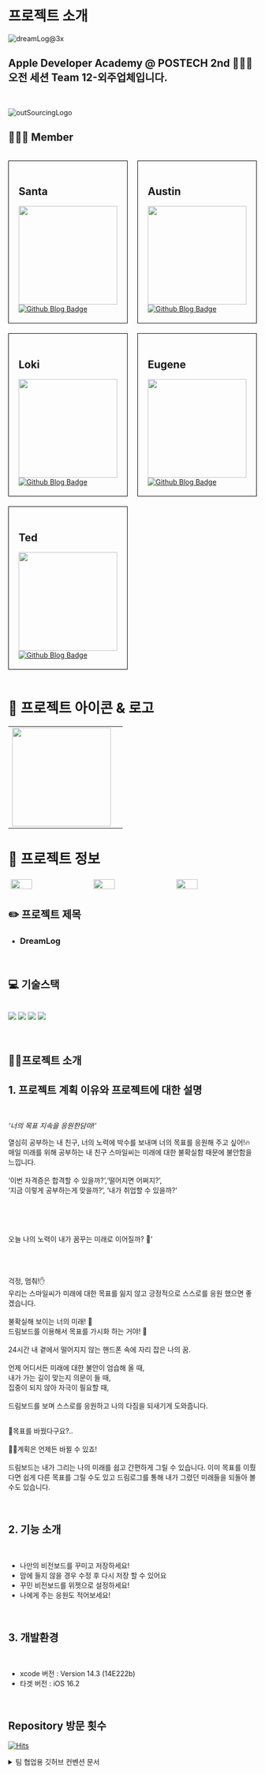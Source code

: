 
# **프로젝트 소개**

![dreamLog@3x](https://user-images.githubusercontent.com/59696697/237054762-03b265d6-767e-4d73-a0b9-a5835234d00f.png)


## **Apple Developer Academy @ POSTECH 2nd 👨🏻‍💻 오전 세션 Team 12-외주업체입니다.**  
<br>

![outSourcingLogo](https://user-images.githubusercontent.com/59696697/237054990-734e8538-8f98-4231-87b2-426ee964f7f5.png)

## **👨‍👨‍👧 Member**  
<br>

<div style="display: grid; grid-template-columns: repeat(auto-fit, minmax(200px, 1fr)); gap: 20px;">
  <div style="border: 1px solid black; padding: 20px;">
    <h2>Santa</h2>
    <img alt="" src="https://github.com/DeveloperAcademy-POSTECH/MC2-morning-Team12-DreamLog/assets/59696697/7e916d98-b09e-43d7-bec1-e12b159db9f6" width="200">
    <br>
    <a href="https://github.com/ChrisP-00">
      <img src="https://img.shields.io/badge/Github-black?style=for-the-badge&logo=github&logoColor=white" alt="Github Blog Badge"/>
    </a>

  </div>
  <div style="border: 1px solid black; padding: 20px;">
    <h2>Austin</h2>
    <img alt="" src="https://github.com/DeveloperAcademy-POSTECH/MC2-morning-Team12-DreamLog/assets/59696697/b3c7fd61-2f75-4df4-afc9-e9bfaaf85c23" width="200">
    <br>
    <a href="https://github.com/moonkey48">
      <img src="https://img.shields.io/badge/Github-black?style=for-the-badge&logo=github&logoColor=white" alt="Github Blog Badge"/>
    </a>
  </div>
  <div style="border: 1px solid black; padding: 20px;">
    <h2>Loki</h2>
    <img alt="" src="https://github.com/DeveloperAcademy-POSTECH/MC2-morning-Team12-DreamLog/assets/59696697/2a186821-5e3b-4f17-8dee-be16065a8783" width="200">
    <br>
    <a href="https://github.com/KLJH1025">
      <img src="https://img.shields.io/badge/Github-black?style=for-the-badge&logo=github&logoColor=white" alt="Github Blog Badge"/>
    </a>
  </div>
  <div style="border: 1px solid black; padding: 20px;">
    <h2>Eugene</h2>
    <img alt="" src="https://github.com/DeveloperAcademy-POSTECH/MC2-morning-Team12-DreamLog/assets/59696697/fdcaffc5-09b9-465b-966b-7dbbef472c79" width="200">
    <br>
    <a href="https://github.com/dayjack">
      <img src="https://img.shields.io/badge/Github-black?style=for-the-badge&logo=github&logoColor=white" alt="Github Blog Badge"/>
    </a>
  </div>
  <div style="border: 1px solid black; padding: 20px;">
    <h2>Ted</h2>
    <img alt="" src="https://github.com/DeveloperAcademy-POSTECH/MC2-morning-Team12-DreamLog/assets/59696697/188a6cfd-203e-4d62-9805-d3e4fb08e73d" width="200">
    <br>
    <a href="https://github.com/Taerogrammer">
      <img src="https://img.shields.io/badge/Github-black?style=for-the-badge&logo=github&logoColor=white" alt="Github Blog Badge"/>
    </a>
  </div>
</div>

<br>

# **📱 프로젝트 아이콘 & 로고**

<div>
<table>
  <tr>
    <td><img alt="" src="https://github.com/DeveloperAcademy-POSTECH/MC2-morning-Team12-DreamLog/assets/59696697/97bdbb9a-4ae8-4801-8086-a6dab36da92a" width="200"></td>
    <td><img alt="" src="https://user-images.githubusercontent.com/59696697/237054762-03b265d6-767e-4d73-a0b9-a5835234d00f.png"></td>
  <tr>
</table>

<div>

# **🤔 프로젝트 정보**  

<div style="display: flex; flex-wrap: wrap; justify-content: center;">
  <img src="https://github.com/DeveloperAcademy-POSTECH/MC2-morning-Team12-DreamLog/assets/59696697/e1399698-662f-4f9a-8cf5-e3214e739daa" style="width: calc(33.33% - 10px); margin: 5px;">
  <img src="https://github.com/DeveloperAcademy-POSTECH/MC2-morning-Team12-DreamLog/assets/59696697/4216f45a-8745-42b6-9b64-bafd54b3aa5f" style="width: calc(33.33% - 10px); margin: 5px;">
  <img src="https://github.com/DeveloperAcademy-POSTECH/MC2-morning-Team12-DreamLog/assets/59696697/068881cf-8e68-4523-9c2d-7b4412214752" style="width: calc(33.33% - 10px); margin: 5px;">
</div>


## **✏️ 프로젝트 제목**
- ### DreamLog
<br>

## **💻 기술스택**
<br>
<div>
<img src="https://img.shields.io/badge/swift-F05138?style=for-the-badge&logo=swift&logoColor=white">
<img src="https://img.shields.io/badge/swiftUI-F05138?style=for-the-badge&logo=swift&logoColor=white"> 
<img src="https://img.shields.io/badge/Xcode-147EFB?style=for-the-badge&logo=xcode&logoColor=white">
<img src="https://img.shields.io/badge/iOS-000000?style=for-the-badge&logo=ios&logoColor=white">
<div>
<br>
<br>

## **🙇‍♂️프로젝트 소개**

## 1. 프로젝트 계획 이유와 프로젝트에 대한 설명
<br>

*‘너의 목표 지속을 응원한담마!’*

열심히 공부하는 내 친구, 너의 노력에 박수를 보내며 너의 목표를 응원해 주고 싶어!🔥
<br>
매일 미래를 위해 공부하는 내 친구 스마일씨는 미래에 대한 불확실함 때문에 불안함을 느낍니다. 
<br><br>
‘이번 자격증은 합격할 수 있을까?’,‘떨어지면 어쩌지?’,
<br>
‘지금 이렇게 공부하는게 맞을까?’, ‘내가 취업할 수 있을까?’
<br>

<br>

<br>

<br>

오늘 나의 노력이 내가 꿈꾸는 미래로 이어질까? 🥲’
<br>

<br>

<br>

<br>
걱정, 멈춰!✋
<br>
우리는 스마일씨가 미래에 대한 목표를 잃지 않고 긍정적으로 스스로를 응원 했으면 좋겠습니다. 
<br>
<br>
불확실해 보이는 너의 미래! 🤔
<br>
드림보드를 이용해서 목표를 가시화 하는 거야! 👊
<br><br>
24시간 내 곁에서 떨어지지 않는 핸드폰 속에 자리 잡은 나의 꿈.
<br><br>
언제 어디서든 미래에 대한 불안이 엄습해 올 때, 
<br>
내가 가는 길이 맞는지 의문이 들 때, 
<br>
집중이 되지 않아 자극이 필요할 때, 
<br><br>
드림보드를 보며 스스로를 응원하고 나의 다짐을 되새기게 도와줍니다. 
<br><br>

👀목표를 바꿨다구요?.. 
<br>
<br>
🙆‍♂️계획은 언제든 바뀔 수 있죠! 
<br><br>
드림보드는 내가 그리는 나의 미래를 쉽고 간편하게 그릴 수 있습니다. 
이미 목표를 이뤘다면 쉽게 다른 목표를 그릴 수도 있고
드림로그를 통해 내가 그렸던 미래들을 되돌아 볼 수도 있습니다. 

<br>

 
## 2. 기능 소개
<br>

 - 나만의 비전보드를 꾸미고 저장하세요!
 - 맘에 들지 않을 경우 수정 후 다시 저장 할 수 있어요
 - 꾸민 비전보드를 위젯으로 설정하세요!
 - 나에게 주는 응원도 적어보세요!

 <br>

 
## 3. 개발환경

<br>

- xcode 버전 : Version 14.3 (14E222b)
- 타겟 버전 : iOS 16.2

<br>


## **Repository 방문 횟수**

[![Hits](https://hits.seeyoufarm.com/api/count/incr/badge.svg?url=https%3A%2F%2Fgithub.com%2FDeveloperAcademy-POSTECH%2FMC2-morning-Team12-DreamLog&count_bg=%2326980A&title_bg=%23FFFBF6&icon=&icon_color=%23E7E7E7&title=hits&edge_flat=false)](https://hits.seeyoufarm.com)























<details>
<summary>팀 협업용 깃허브 컨벤션 문서 </summary>
<div markdown="1">

## **Fork를 통한 협업**

### 원본(메인) 레포에서 브랜치를 생성하여 작업을 하는 것이 아니라, 
각자 레포를 fork한 후, 본인(포크한) 레포에서 작업을 한 이후 
원본(메인)레포에 PR을 요청하는 방식으로 진행하는 방법입니다.

- Fork를 통해  진행하는 이유
    - 원본 레포의 브랜치에서 작업을 하다보면 누군가가 작업을 하는 도중에 다른 사람이 작업을 진행하게 되면, conflict가 날 확률이 매우 높아지기 때문에, 
    각자 작업을 한 뒤, 원본 레포에 merge를 진행하여 conflict를 방지하기 위해 진행합니다.

<!-- ![Untitled](https://s3-us-west-2.amazonaws.com/secure.notion-static.com/3e11e3d7-c9fb-4084-8ce6-751e7a71239a/Untitled.png) -->

1. 원본 레포를 fork하여 내 레포에 생성합니다.

2. 원하는 디렉토리에 git을 초기화 시켜줍니다.

```bash
git init
```

3. 원본(메인) 레포를 upstream으로 remote해줍니다.

```bash
git remote add upstream <원본(메인)레포 주소>
```

4. 로컬(나의) 레포를 origin으로 remote해줍니다.

```bash
git remote add origin <로컬(포크한 나의)레포 주소>
```

**작업을 진행할 시 upstream에서 pull을 받아오고, origin으로 push를 날려주어 pr을 진행합니다.**

→ 공동 작업물을 받아와서 내 개인 컴퓨터로 작업을 한 뒤, 공동 작업물에 합칠 수 있도록 진행하는 것

1. 이슈 템플릿에 맞춰 원본(메인) 레포에 이슈를 생성합니다.

    <!-- ![Untitled](https://s3-us-west-2.amazonaws.com/secure.notion-static.com/80566569-4c1a-4944-a5b5-eb13a0ac4aeb/Untitled.png) -->
    
    - New issue를 클릭하여 이슈를 생성합니다.
    - **[Prefix] 작업 목표**
    ex) [Design] Weather View 디자인
    
2. 이슈를 만들면 이슈 제목에 이슈 번호가 생성되는데, (ex) ~/#7) 
로컬에 feature/#이슈번호 브랜치를 생성합니다.

```bash
git branch feature/#7    //이슈번호7의 브랜치 생성
```

3. 해당 브랜치로 이동하여 작업을 합니다.

```bash
git switch feature/#7    //해당 브랜치로 변경
```

4. 작업이 끝난 뒤, add와 commit을 진행합니다.

```bash
git add .    //작업 요소를 더해줌
git commit -m "[Prefix] <앱 이름>#이슈번호 - Weather View 디자인 구현"    //무엇을 구현했는지 메세지로 작성
```

5. 내가 작업을 하는 도중에 다른 사람이 작업을 진행하여 원본(메인)레포가 변경되어 있을 수도 있으니, 
(확인을 위해) pull을 한 번  진행해준다.

```bash
git pull upstream develop    //원본(메인)레포의 파일을 불러온다.
```

6. 에러가 나지 않았다면, origin에서 작업한 내용을 push해준다.

```bash
git push -u origin <브랜치명>    //해당 브랜치를 올리고자 한다.
```

7. PR을 통해 코드 리뷰를 진행한 뒤, approve를 해준다면 merge를 한다.

8. 기본 브랜치로 돌아옵니다.

```bash
git switch develop(main)
```

9. 1번부터 다시 진행을 하며 작업을 반복하면 됩니다.

<br>
<br>

## Git Branch Convention

- 브랜치를 생성하기 전에, 이슈를 작성해야 하는데, 
**[브랜치 종류]/#<이슈번호>**의 양식에 따라 브랜치 명을 작성합니다.

- 브랜치 종류
    - develop : feature 브랜치에서 구현된 기능들이 merge될 브랜치. default 브랜치입니다.
    - **feature** : 기능을 개발하는 브랜치, 이슈별/작업별로 브랜치를 생성하여 기능을 개발합니다.
    주로 많이 사용합니다.
    - main : 개발이 완료된 산출물이 저장될 공간
    - release : 릴리즈를 준비하는 브랜치, 릴리즈 직전 QA 기간에 사용한다
    - bug : 버그를 수정하는 브랜치
    - hotfix : 정말 급하게, 제출 직전에 에러가 난 경우 사용하는 브렌치
    

ex) feature/#6

<br>
<br>

## Commit Convention

- commit은 최대한 자세히 나누어서 진행해야 하기 때문에, 하나의 이슈 안에서도 매우 많은 commit이 생성될 수 있습니다. 
**[prefix] (해당 앱 이름(옵션))#이슈번호 - 이슈 내용**의 양식에 따라 커밋을 작성합니다.

- prefix 종류
    - [Feat]: 새로운 기능 구현
    - [Setting]: 기초 세팅 관련
    - [Design]: just 화면. 레이아웃 조정
    - [Fix]: 버그, 오류 해결, 코드 수정
    - [Add]: Feat 이외의 부수적인 코드 추가, 라이브러리 추가, 새로운 View 생성
    - [Del]: 쓸모없는 코드, 주석 삭제
    - [Refactor]: 전면 수정이 있을 때 사용합니다
    - [Remove]: 파일 삭제
    - [Chore]: 그 이외의 잡일/ 버전 코드 수정, 패키지 구조 변경, 파일 이동, 파일이름 변경
    - [Docs]: README나 WIKI 등의 문서 개정
    - [Comment]: 필요한 주석 추가 및 변경
    - [Merge]: 머지

ex) [Design] DreamLog#4 - 응원 뷰 레이아웃 디자인

<br>
<br>

## Issue

### 이슈 생성 시

- [Prefix] 뷰이름 이슈명
ex) [Design] MyView - MyView 레이아웃 디자인
- 우측 상단 Assignees 자기 자신 선택 → 작업 할당된 사람을 선택하는 것
- Labels Prefix와 자기 자신 선택

<br>

## PR

### PR 요청 시

- Reviewers 자신 제외 모두 체크
- Assignees 자기 자신 추가
- Labels 이슈와 동일하게 추가
- 서로 코드리뷰 꼭 하기
- 수정 필요 시 수정하기

<br>

## 📁폴더링 

**mc2-DreamLog**  


**mc2-DreamLog**
- **Global**
    - **Modifier**
    - **Components**
    - **Extension**
- **Resources**
    - **Assets**
    - **Fonts**
- **Model**
- **View**
    - **Tutorial**


</div>
</details>






<br>
<br>







